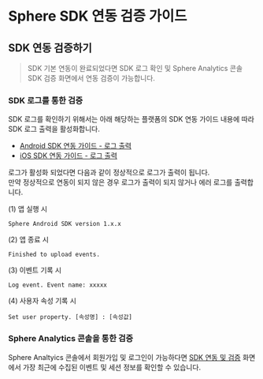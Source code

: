 # Sphere SDK 연동 검증 가이드

## SDK 연동 검증하기

> SDK 기본 연동이 완료되었다면 SDK 로그 확인 및 Sphere Analytics 콘솔 SDK 검증 화면에서 연동 검증이 가능합니다.

### SDK 로그를 통한 검증

SDK 로그를 확인하기 위해서는 아래 해당하는 플랫폼의 SDK 연동 가이드 내용에 따라 SDK 로그 출력을 활성화합니다.

* [Android SDK 연동 가이드 - 로그 출력](https://github.com/tand-git/android-sdk#로그-출력)
* [iOS SDK 연동 가이드 - 로그 출력](https://github.com/tand-git/ios-sdk#로그-출력)

로그가 활성화 되었다면 다음과 같이 정상적으로 로그가 출력이 됩니다.  
만약 정상적으로 연동이 되지 않은 경우 로그가 출력이 되지 않거나 에러 로그를 출력합니다.

(1) 앱 실행 시

```text
Sphere Android SDK version 1.x.x
```

(2) 앱 종료 시

```text
Finished to upload events.
```

(3) 이벤트 기록 시

```text
Log event. Event name: xxxxx
```

(4) 사용자 속성 기록 시

```text
Set user property. [속성명] : [속성값]
```

### Sphere Analytics 콘솔을 통한 검증

Sphere Analtyics 콘솔에서 회원가입 및 로그인이 가능하다면 [SDK 연동 및 검증](https://analytics.tand.kr/account/inspector) 화면에서 가장 최근에 수집된 이벤트 및 세션 정보를 확인할 수 있습니다.
